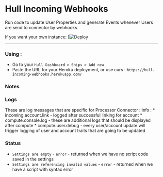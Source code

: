 
# Hull Incoming Webhooks

Run code to update User Properties and generate Events whenever Users are send to connector by webhooks.

If you want your own instance: [![Deploy]()

---

### Using :

- Go to your `Hull Dashboard > Ships > Add new`
- Paste the URL for your Heroku deployment, or use ours : `https://hull-incoming-webhooks.herokuapp.com/`

### Notes

### Logs

  These are log messages that are specific for Processor Connector :
    info :
      * incoming.account.link - logged after successful linking for account
      * compute.console.log - these are additional logs that should be displayed after compute
      * compute.user.debug - every user/account update will trigger logging of user and account traits that are going to be updated

### Status
  * `Settings are empty` - `error` - returned when we have no script code saved in the settings
  * `Settings are referencing invalid values` - `error` - returned when we have a script with syntax error
